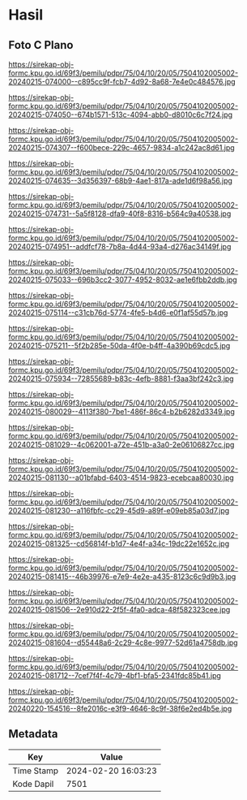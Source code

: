 # Hasil

## Foto C Plano

https://sirekap-obj-formc.kpu.go.id/69f3/pemilu/pdpr/75/04/10/20/05/7504102005002-20240215-074000--c895cc9f-fcb7-4d92-8a68-7e4e0c484576.jpg

https://sirekap-obj-formc.kpu.go.id/69f3/pemilu/pdpr/75/04/10/20/05/7504102005002-20240215-074050--674b1571-513c-4094-abb0-d8010c6c7f24.jpg

https://sirekap-obj-formc.kpu.go.id/69f3/pemilu/pdpr/75/04/10/20/05/7504102005002-20240215-074307--f600bece-229c-4657-9834-a1c242ac8d61.jpg

https://sirekap-obj-formc.kpu.go.id/69f3/pemilu/pdpr/75/04/10/20/05/7504102005002-20240215-074635--3d356397-68b9-4ae1-817a-ade1d6f98a56.jpg

https://sirekap-obj-formc.kpu.go.id/69f3/pemilu/pdpr/75/04/10/20/05/7504102005002-20240215-074731--5a5f8128-dfa9-40f8-8316-b564c9a40538.jpg

https://sirekap-obj-formc.kpu.go.id/69f3/pemilu/pdpr/75/04/10/20/05/7504102005002-20240215-074951--addfcf78-7b8a-4d44-93a4-d276ac34149f.jpg

https://sirekap-obj-formc.kpu.go.id/69f3/pemilu/pdpr/75/04/10/20/05/7504102005002-20240215-075033--696b3cc2-3077-4952-8032-ae1e6fbb2ddb.jpg

https://sirekap-obj-formc.kpu.go.id/69f3/pemilu/pdpr/75/04/10/20/05/7504102005002-20240215-075114--c31cb76d-5774-4fe5-b4d6-e0f1af55d57b.jpg

https://sirekap-obj-formc.kpu.go.id/69f3/pemilu/pdpr/75/04/10/20/05/7504102005002-20240215-075211--5f2b285e-50da-4f0e-b4ff-4a390b69cdc5.jpg

https://sirekap-obj-formc.kpu.go.id/69f3/pemilu/pdpr/75/04/10/20/05/7504102005002-20240215-075934--72855689-b83c-4efb-8881-f3aa3bf242c3.jpg

https://sirekap-obj-formc.kpu.go.id/69f3/pemilu/pdpr/75/04/10/20/05/7504102005002-20240215-080029--4113f380-7be1-486f-86c4-b2b6282d3349.jpg

https://sirekap-obj-formc.kpu.go.id/69f3/pemilu/pdpr/75/04/10/20/05/7504102005002-20240215-081029--4c062001-a72e-451b-a3a0-2e06106827cc.jpg

https://sirekap-obj-formc.kpu.go.id/69f3/pemilu/pdpr/75/04/10/20/05/7504102005002-20240215-081130--a01bfabd-6403-4514-9823-ecebcaa80030.jpg

https://sirekap-obj-formc.kpu.go.id/69f3/pemilu/pdpr/75/04/10/20/05/7504102005002-20240215-081230--a116fbfc-cc29-45d9-a89f-e09eb85a03d7.jpg

https://sirekap-obj-formc.kpu.go.id/69f3/pemilu/pdpr/75/04/10/20/05/7504102005002-20240215-081325--cd56814f-b1d7-4e4f-a34c-19dc22e1652c.jpg

https://sirekap-obj-formc.kpu.go.id/69f3/pemilu/pdpr/75/04/10/20/05/7504102005002-20240215-081415--46b39976-e7e9-4e2e-a435-8123c6c9d9b3.jpg

https://sirekap-obj-formc.kpu.go.id/69f3/pemilu/pdpr/75/04/10/20/05/7504102005002-20240215-081506--2e910d22-2f5f-4fa0-adca-48f582323cee.jpg

https://sirekap-obj-formc.kpu.go.id/69f3/pemilu/pdpr/75/04/10/20/05/7504102005002-20240215-081604--d55448a6-2c29-4c8e-9977-52d61a4758db.jpg

https://sirekap-obj-formc.kpu.go.id/69f3/pemilu/pdpr/75/04/10/20/05/7504102005002-20240215-081712--7cef7f4f-4c79-4bf1-bfa5-2341fdc85b41.jpg

https://sirekap-obj-formc.kpu.go.id/69f3/pemilu/pdpr/75/04/10/20/05/7504102005002-20240220-154516--8fe2016c-e3f9-4646-8c9f-38f6e2ed4b5e.jpg


## Metadata

| Key        | Value               |
| ---------- | ------------------- |
| Time Stamp | 2024-02-20 16:03:23 |
| Kode Dapil | 7501                |




